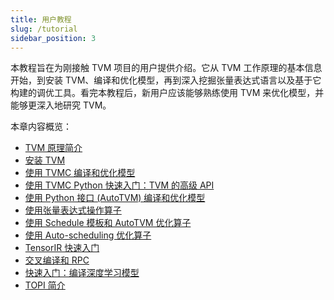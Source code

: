 ```yaml
---
title: 用户教程
slug: /tutorial
sidebar_position: 3
---
```


本教程旨在为刚接触 TVM 项目的用户提供介绍。它从 TVM 工作原理的基本信息开始，到安装 TVM、编译和优化模型，再到深入挖掘张量表达式语言以及基于它构建的调优工具。看完本教程后，新用户应该能够熟练使用 TVM 来优化模型，并能够更深入地研究 TVM。

本章内容概览：

* [TVM 原理简介](/docs/tutorial/intro)
* [安装 TVM](/docs/tutorial/install)
* [使用 TVMC 编译和优化模型](/docs/tutorial/compile)
* [使用 TVMC Python 快速入门：TVM 的高级 API](/docs/tutorial/tvmc_python)
* [使用 Python 接口 (AutoTVM) 编译和优化模型](/docs/tutorial/python_AutoTVM)
* [使用张量表达式操作算子](/docs/tutorial/tensor_expr)
* [使用 Schedule 模板和 AutoTVM 优化算子](/docs/tutorial/ops_AutoTVM)
* [使用 Auto-scheduling 优化算子](/docs/tutorial/ops_AutoScheduling)
* [TensorIR 快速入门](/docs/tutorial/tensorIR)
* [交叉编译和 RPC](/docs/tutorial/rpc)
* [快速入门：编译深度学习模型](/docs/tutorial/quick_start)
* [TOPI 简介](/docs/tutorial/TOPI)
